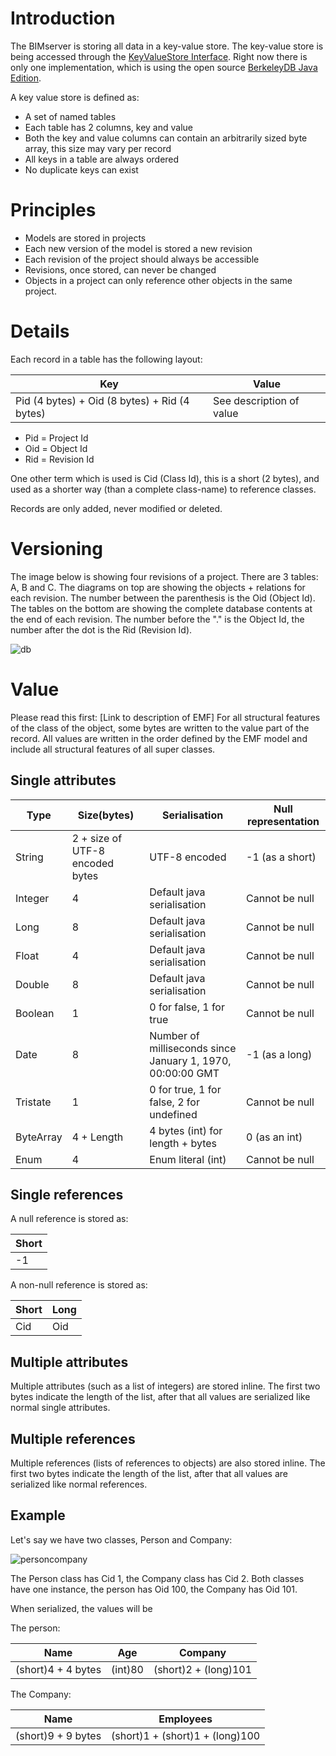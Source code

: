 # Introduction

The BIMserver is storing all data in a key-value store. The key-value store is being accessed through the [KeyValueStore Interface](https://github.com/opensourceBIM/BIMserver/blob/master/BimServer/src/org/bimserver/database/KeyValueStore.java). Right now there is only one implementation, which is using the open source [BerkeleyDB Java Edition](http://www.oracle.com/technetwork/database/berkeleydb/overview/index-093405.html).

A key value store is defined as:
  * A set of named tables
  * Each table has 2 columns, key and value
  * Both the key and value columns can contain an arbitrarily sized byte array, this size may vary per record
  * All keys in a table are always ordered
  * No duplicate keys can exist

# Principles

  * Models are stored in projects
  * Each new version of the model is stored a new revision
  * Each revision of the project should always be accessible
  * Revisions, once stored, can never be changed
  * Objects in a project can only reference other objects in the same project.

# Details

Each record in a table has the following layout:

| Key | Value |
| --- | --- |
| Pid (4 bytes) + Oid (8 bytes) + Rid (4 bytes) | See description of value |

  * Pid = Project Id
  * Oid = Object Id
  * Rid = Revision Id

One other term which is used is Cid (Class Id), this is a short (2 bytes), and used as a shorter way (than a complete class-name) to reference classes.

Records are only added, never modified or deleted.

# Versioning

The image below is showing four revisions of a project. There are 3 tables: A, B and C.
The diagrams on top are showing the objects + relations for each revision. The number between the parenthesis is the Oid (Object Id).
The tables on the bottom are showing the complete database contents at the end of each revision. The number before the "." is the Object Id, the number after the dot is the Rid (Revision Id).

![db](https://github.com/opensourceBIM/BIMserver/raw/master/Documentation/img/db1.png)

# Value

Please read this first: [Link to description of EMF]
For all structural features of the class of the object, some bytes are written to the value part of the record. All values are written in the order defined by the EMF model and include all structural features of all super classes.

## Single attributes

| Type | Size(bytes) | Serialisation | Null representation |
| --- | --- | --- | --- |
| String | 2 + size of UTF-8 encoded bytes | UTF-8 encoded | -1 (as a short) |
| Integer | 4 | Default java serialisation | Cannot be null |
| Long | 8 | Default java serialisation | Cannot be null |
| Float |4 | Default java serialisation | Cannot be null |
| Double | 8 | Default java serialisation | Cannot be null |
| Boolean | 1 | 0 for false, 1 for true | Cannot be null |
| Date | 8 | Number of milliseconds since January 1, 1970, 00:00:00 GMT | -1 (as a long) |
| Tristate | 1 | 0 for true, 1 for false, 2 for undefined | Cannot be null |
| ByteArray |4 + Length | 4 bytes (int) for length + bytes | 0 (as an int) |
| Enum | 4 | Enum literal (int) | Cannot be null |

## Single references
A null reference is stored as:

| Short |
| --- |
| -1 |

A non-null reference is stored as:

| Short | Long |
| --- | --- |
| Cid | Oid |

## Multiple attributes
Multiple attributes (such as a list of integers) are stored inline. The first two bytes indicate the length of the list, after that all values are serialized like normal single attributes.

## Multiple references
Multiple references (lists of references to objects) are also stored inline. The first two bytes indicate the length of the list, after that all values are serialized like normal references.

## Example
Let's say we have two classes, Person and Company:

![personcompany](https://github.com/opensourceBIM/BIMserver/raw/master/Documentation/img/PersonCompany.png)

The Person class has Cid 1, the Company class has Cid 2.
Both classes have one instance, the person has Oid 100, the Company has Oid 101.

When serialized, the values will be

The person:

| Name | Age | Company |
| --- | --- | --- |
| (short)4 + 4 bytes | (int)80 | (short)2 + (long)101 |

The Company:

| Name | Employees |
| --- | --- |
| (short)9 + 9 bytes | (short)1 + (short)1 + (long)100 |
